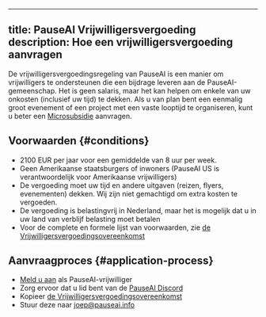 

---
title: PauseAI Vrijwilligersvergoeding
description: Hoe een vrijwilligersvergoeding aanvragen
---
De vrijwilligersvergoedingsregeling van PauseAI is een manier om vrijwilligers te ondersteunen die een bijdrage leveren aan de PauseAI-gemeenschap.
Het is geen salaris, maar het kan helpen om enkele van uw onkosten (inclusief uw tijd) te dekken.
Als u van plan bent een eenmalig groot evenement of een project met een vaste looptijd te organiseren, kunt u beter een [Microsubsidie](/microgrants) aanvragen.

## Voorwaarden {#conditions}

- 2100 EUR per jaar voor een gemiddelde van 8 uur per week.
- Geen Amerikaanse staatsburgers of inwoners (PauseAI US is verantwoordelijk voor Amerikaanse vrijwilligers)
- De vergoeding moet uw tijd en andere uitgaven (reizen, flyers, evenementen) dekken. Wij zijn niet gemachtigd om extra kosten te vergoeden.
- De vergoeding is belastingvrij in Nederland, maar het is mogelijk dat u in uw land van verblijf belasting moet betalen
- Voor de complete en formele lijst van voorwaarden, zie [de Vrijwilligersvergoedingsovereenkomst](https://docs.google.com/document/d/1HHgKsEj1fEpMEcYZXnZQ41tuXMLvwcbXqgrX1f2JxZc/edit)

## Aanvraagproces {#application-process}

- [Meld u aan](https://airtable.com/appWPTGqZmUcs3NWu/pag7ztLh27Omj5s2n/form) als PauseAI-vrijwilliger
- Zorg ervoor dat u lid bent van de [PauseAI Discord](https://discord.gg/2XXWXvErfA)
- Kopieer [de Vrijwilligersvergoedingsovereenkomst](https://docs.google.com/document/d/1HHgKsEj1fEpMEcYZXnZQ41tuXMLvwcbXqgrX1f2JxZc/edit)
- Stuur deze naar [joep@pauseai.info](mailto:joep@pauseai.info)